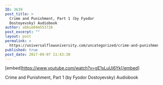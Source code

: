 ```yaml
---
ID: 3639
post_title: >
  Crime and Punishment, Part 1 (by Fyodor
  Dostoyevsky) Audiobook
author: abbie04m553726
post_excerpt: ""
layout: post
permalink: >
  https://universalflowuniversity.com/uncategorized/crime-and-punishment-part-1-by-fyodor-dostoyevsky-audiobook/
published: true
post_date: 2017-09-07 11:43:30
---
```

[embed]https://www.youtube.com/watch?v=gE1sLuUi6Yk[/embed]<br>
<p>Crime and Punishment, Part 1 (by Fyodor Dostoyevsky) Audiobook</p>